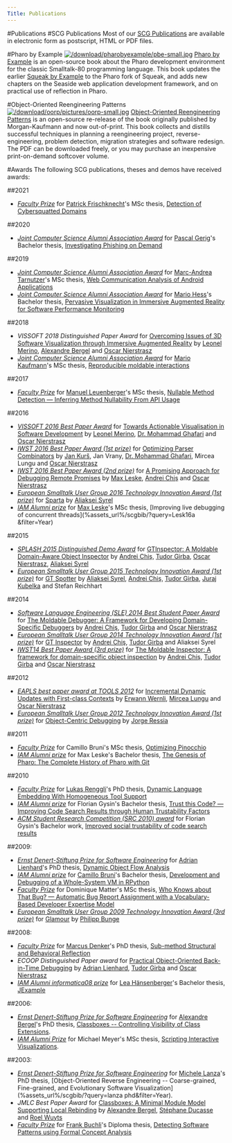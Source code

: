 ```yaml
---
Title: Publications
---
```

#Publications
#SCG Publications
Most of our [SCG Publications](%assets_url%/scgbib/?query=scg-pub&filter=Year) are available in electronic form as postscript, HTML or PDF files.

#Pharo by Example
[![/download/pharobyexample/pbe-small.jpg](%assets_url%/download/pharobyexample/pbe-small.jpg)](https://books.pharo.org/updated-pharo-by-example)
[Pharo by Example](https://books.pharo.org/updated-pharo-by-example/)  is an open-source book about the Pharo development environment for the classic Smalltalk-80 programming language. This book updates the earlier [Squeak by Example](http://SqueakByExample.org/) to the Pharo fork of Squeak, and adds new chapters on the Seaside web application development framework, and on practical use of reflection in Pharo.

#Object-Oriented Reengineering Patterns
[![/download/oorp/pictures/oorp-small.jpg](%assets_url%/download/oorp/pictures/oorp-small.jpg)](%assets_url%/download/oorp)
[Object-Oriented Reengineering Patterns](%assets_url%/download/oorp) is an open-source re-release of the book originally published by Morgan-Kaufmann and now out-of-print. This book collects and distills successful techniques in planning a reengineering project, reverse-engineering, problem detection, migration strategies and software redesign. The PDF can be downloaded freely, or you may purchase an inexpensive print-on-demand softcover volume.

#Awards
The following SCG publications, theses and demos have received awards:

##2021

- *[Faculty Prize](https://www.philnat.unibe.ch/ueber_uns/archiv/fakultaetspreise/index_ger.html)* for [Patrick Frischknecht](%base_url%/wiki/alumni/PatrickFrischknecht)'s MSc thesis, [Detection of Cybersquatted Domains](%assets_url%/scgbib/?query=Fris21a&filter=Year)

##2020

- *[Joint Computer Science Alumni Association Award](https://www.jointalumni.ch/awards/)* for [Pascal Gerig](%base_url%/wiki/alumni/PascalGerig)'s Bachelor thesis, [Investigating Phishing on Demand](%assets_url%/scgbib/?query=Geri20a&filter=Year)

##2019

- *[Joint Computer Science Alumni Association Award](https://www.jointalumni.ch/awards/)* for [Marc-Andrea Tarnutzer](%base_url%/wiki/alumni/MarcAndreaTarnutzer)'s MSc thesis, [Web Communication Analysis of Android Applications](%assets_url%/scgbib/?query=Tarn19a&filter=Year)
- *[Joint Computer Science Alumni Association Award](https://www.jointalumni.ch/awards/)* for [Mario Hess](%base_url%/wiki/alumni/MarioHess)'s Bachelor thesis, [Pervasive Visualization in Immersive Augmented Reality for Software Performance Monitoring](%assets_url%/scgbib/?query=Hess19a&filter=Year)

##2018

- *VISSOFT 2018 Distinguished Paper Award* for [Overcoming Issues of 3D Software Visualization through Immersive Augmented Reality](%assets_url%/scgbib/?query=Meri18c&filter=Year) by [Leonel Merino](%base_url%/staff/merino), [Alexandre Bergel](http://bergel.eu) and [Oscar Nierstrasz](%base_url%/staff/oscar)
- *[Joint Computer Science Alumni Association Award](https://www.jointalumni.ch/awards/)* for [Mario Kaufmann](%base_url%/wiki/alumni/MarioKaufmann)'s MSc thesis, [Reproducible moldable interactions](%assets_url%/scgbib/?query=Kauf18a&filter=Year)

##2017

- *[Faculty Prize](https://www.philnat.unibe.ch/ueber_uns/archiv/fakultaetspreise/index_ger.html)* for [Manuel Leuenberger](%base_url%/staff/ManuelLeuenberger)'s MSc thesis, [Nullable Method Detection &mdash; Inferring Method Nullability From API Usage](%assets_url%/scgbib/?query=Leue17a&filter=Year)

##2016

- *[VISSOFT 2016 Best Paper Award](http://vissoft16.ysu.edu)* for [Towards Actionable Visualisation in Software Development](%assets_url%/scgbib/?query=Meri16a&filter=Year) by [Leonel Merino](%base_url%/staff/merino), [Dr. Mohammad Ghafari](%base_url%/staff/Mohammad-Ghafari) and [Oscar Nierstrasz](%base_url%/staff/oscar)
- *[IWST 2016 Best Paper Award (1st prize)](http://www.esug.org/wiki/pier/Conferences/2016/International-Workshop-IWST_16)* for [Optimizing Parser Combinators](%assets_url%/scgbib/?query=Kurs16a&filter=Year) by [Jan Kurš](%base_url%/staff/kursjan), Jan Vrany, [Dr. Mohammad Ghafari](%base_url%/staff/Mohammad-Ghafari), Mircea Lungu and [Oscar Nierstrasz](%base_url%/staff/oscar)
- *[IWST 2016 Best Paper Award (2nd prize)](http://www.esug.org/wiki/pier/Conferences/2016/International-Workshop-IWST_16)* for [A Promising Approach for Debugging Remote Promises](%assets_url%/scgbib/?query=Lesk16b&filter=Year) by [Max Leske](%base_url%/wiki/alumni/maxleske), [Andrei Chiş](%base_url%/staff/andreichis) and [Oscar Nierstrasz](%base_url%/staff/oscar)
- *[European Smalltalk User Group 2016 Technology Innovation Award (1st prize)](http://www.esug.org/wiki/pier/Conferences/2016/Innovation-Technology-Awards)* for [Sparta](/research/sparta) by [Aliaksei Syrel](%base_url%/wiki/alumni/AliakseiSyrel)
- *[IAM Alumni prize](https://www.jointalumni.ch/awards/)* for [Max Leske](%base_url%/wiki/alumni/maxleske)'s MSc thesis, [Improving live debugging of concurrent threads](%assets_url%/scgbib/?query=Lesk16a &filter=Year)


##2015

- *[SPLASH 2015 Distinguished Demo Award](http://2015.splashcon.org)* for [GTInspector: A Moldable Domain-Aware Object Inspector](http://2015.splashcon.org/event/splash2015-demos-gtinspector-a-moldable-domain-aware-object-inspector) by [Andrei Chiş](%base_url%/staff/andreichis), [Tudor Girba](http://www.tudorgirba.com/), [Oscar Nierstrasz](%base_url%/staff/oscar), [Aliaksei Syrel](%base_url%/wiki/alumni/AliakseiSyrel)
- *[European Smalltalk User Group 2015 Technology Innovation Award (1st prize)](http://www.esug.org/wiki/pier/Conferences/2015/Innovation-Technology-Awards)* for [GT Spotter](http://gt.moosetechnology.org/) by [Aliaksei Syrel](%base_url%/wiki/alumni/AliakseiSyrel), [Andrei Chiş](%base_url%/staff/andreichis), [Tudor Girba](http://www.tudorgirba.com/), [Juraj Kubelka](http://www.juraj-kubelka.cz/) and Stefan Reichhart

##2014

- *[Software Language Engineering (SLE) 2014 Best Student Paper Award](http://www.sleconf.org/2014/AcceptedPapers.html)* for [The Moldable Debugger: A Framework for Developing Domain-Specific Debuggers](%assets_url%/scgbib/?query=Chis14b&filter=Year) by [Andrei Chiş](%base_url%/staff/andreichis), [Tudor Girba](http://www.tudorgirba.com/) and [Oscar Nierstrasz](%base_url%/staff/oscar)
- *[European Smalltalk User Group 2014 Technology Innovation Award (1st prize)](http://www.esug.org/wiki/pier/Conferences/2014/Innovation-Technology-Awards)* for [GT Inspector](http://gt.moosetechnology.org/) by [Andrei Chiş](%base_url%/staff/andreichis), [Tudor Girba](http://www.tudorgirba.com/) and Aliaksei Syrel
-  *[IWST14 Best Paper Award (3rd prize)](http://www.esug.org/wiki/pier/Conferences/2014/IWST14)* for [The Moldable Inspector: A framework for domain-specific object inspection](%assets_url%/scgbib/?query=Chis14a&filter=Year) by [Andrei Chiş](%base_url%/staff/andreichis), [Tudor Girba](http://www.tudorgirba.com/) and [Oscar Nierstrasz](%base_url%/staff/oscar)

##2012

- *[EAPLS best paper award at TOOLS 2012](http://eapls.org/items/764/#.T9IkEr8sQ2l)* for [Incremental Dynamic Updates with First-class Contexts](%assets_url%/scgbib/?query=Wern12a&filter=Year) by [Erwann Wernli](%base_url%/staff/ewernli), [Mircea Lungu](%base_url%/staff/mircea) and [Oscar Nierstrasz](%base_url%/staff/oscar)
- *[European Smalltalk User Group 2012 Technology Innovation Award (1st prize)](http://www.esug.org/wiki/pier/Conferences/2012/Innovation-Technology-Awards)* for [Object-Centric Debugging](%base_url%/research/bifrost/OCD) by [Jorge Ressia](http://www.jorgeressia.com/)

##2011

- *[Faculty Prize](https://www.philnat.unibe.ch/ueber_uns/archiv/fakultaetspreise/index_ger.html)* for Camillo Bruni's MSc thesis, [Optimizing Pinocchio](%assets_url%/scgbib/?query=Brun11a&filter=Year)
- *[IAM Alumni prize](https://www.jointalumni.ch/awards/)* for Max Leske's Bachelor thesis, [The Genesis of Pharo: The Complete History of Pharo with Git](%assets_url%/scgbib/?query=Lesk11a&filter=Year)

##2010

- *[Faculty Prize](https://www.philnat.unibe.ch/ueber_uns/archiv/fakultaetspreise/index_ger.html)* for [Lukas Renggli](http://www.lukas-renggli.ch/)'s PhD thesis, [Dynamic Language Embedding With Homogeneous Tool Support](%assets_url%/scgbib/?query=Reng10d&filter=Year)
- *[IAM Alumni prize](https://www.jointalumni.ch/awards/)* for Florian Gysin's Bachelor thesis, [Trust this Code? &mdash; Improving Code Search Results through Human Trustability Factors](%assets_url%/scgbib/?query=Gysi10c&filter=Year)
- *[ACM Student Research Competition (SRC 2010) award](http://src.acm.org/previouswinners.html)* for Florian Gysin's Bachelor work, [Improved social trustability of code search results](%assets_url%/scgbib/?query=Gysi10a&filter=Year)

##2009: 

- *[Ernst Denert-Stiftung Prize for Software Engineering](http://www.denert-stiftung.de/preistraegerarchiv/)* for [Adrian Lienhard](%base_url%/staff/adrianlienhard)'s PhD thesis, [Dynamic Object Flow Analysis](%assets_url%/scgbib/?query=lienhard%20phd&filter=Year)
- *[IAM Alumni prize](https://www.jointalumni.ch/awards/)* for [Camillo Bruni](%base_url%/wiki/alumni/camillobruni)'s Bachelor thesis, [Development and Debugging of a Whole-System VM in RPython](%assets_url%/scgbib/?query=Brun09b&filter=Year)
- *[Faculty Prize](https://www.philnat.unibe.ch/ueber_uns/archiv/fakultaetspreise/index_ger.html)* for Dominique Matter's MSc thesis, [Who Knows about That Bug? &mdash; Automatic Bug Report Assignment with a Vocabulary-Based Developer Expertise Model](%assets_url%/scgbib/?query=Matt09b&filter=Year)
- *[European Smalltalk User Group 2009 Technology Innovation Award (3rd prize)](http://www.esug.org/wiki/pier/Conferences/2009/Innovation%20Technology%20Awards/Winners%20and%20Nominations)* for [Glamour](%assets_url%/scgbib/?query=Bung09b&filter=Year) by [Philipp Bunge](http://pbunge.crimson.ch/)

##2008:

- *[Faculty Prize](https://www.philnat.unibe.ch/ueber_uns/archiv/fakultaetspreise/index_ger.html)* for [Marcus Denker](http://marcusdenker.de/)'s PhD thesis, [Sub-method Structural and Behavioral Reflection](%assets_url%/scgbib/?query=Denk08a&filter=Year)
- *ECOOP Distinguished Paper award* for [Practical Object-Oriented Back-in-Time Debugging](%assets_url%/scgbib/?query=Lien08b&filter=Year) by [Adrian Lienhard](%base_url%/staff/adrianlienhard), [Tudor Girba](http://www.tudorgirba.com/) and [Oscar Nierstrasz](%base_url%/staff/oscar)
- *[IAM Alumni informatica08 prize](https://www.jointalumni.ch/awards/)* for [Lea Hänsenberger](%base_url%/wiki/alumni/lea)'s Bachelor thesis, [JExample](%assets_url%/scgbib/?query=Haen08a&filter=Year)

##2006:

- *[Ernst Denert-Stiftung Prize for Software Engineering](http://www.denert-stiftung.de/preistraegerarchiv/)* for [Alexandre Bergel](http://www.bergel.eu/)'s PhD thesis, [Classboxes -- Controlling Visibility of Class Extensions](%assets_url%/scgbib/?query=bergel%20phd&filter=Year).
- *[IAM Alumni Prize](https://www.jointalumni.ch/awards/)* for Michael Meyer's MSc thesis, [Scripting Interactive Visualizations](%assets_url%/scgbib/?query=Meye06b&filter=Year).

##2003:

- *[Ernst Denert-Stiftung Prize for Software Engineering](http://www.denert-stiftung.de/preistraegerarchiv/)* for [Michele Lanza](http://www.inf.usi.ch/lanza/)'s PhD thesis, [Object-Oriented Reverse Engineering -- Coarse-grained, Fine-grained, and Evolutionary Software Visualization](%assets_url%/scgbib/?query=lanza phd&filter=Year).
- *JMLC Best Paper Award* for [Classboxes: A Minimal Module Model Supporting Local Rebinding](%assets_url%/scgbib/?query=berg03a&filter=Year) by [Alexandre Bergel](http://www.bergel.eu/), [St&eacute;phane Ducasse](http://stephane.ducasse.free.fr/) and [Roel Wuyts](http://decomp.ulb.ac.be/roelwuyts/)
- *[Faculty Prize](https://www.philnat.unibe.ch/ueber_uns/archiv/fakultaetspreise/index_ger.html)* for [Frank Buchli](http://www.linkedin.com/in/frankbuchli)'s Diploma thesis, [Detecting Software Patterns using Formal Concept Analysis](%assets_url%/scgbib/?query=buch03a&filter=Year)
